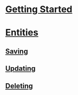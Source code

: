 # [Getting Started](Getting-Started.md)
# [Entities](Entities.md)
## [Saving](Entities-Saving.md)
## [Updating](Entities-Updating.md)
## [Deleting](Entities-Deleting.md)
